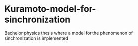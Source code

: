 # Kuramoto-model-for-sinchronization
Bachelor physics thesis where a model for the phenomenon of sinchronization is implemented
